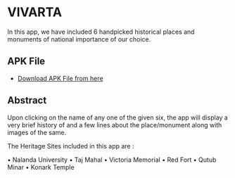 # VIVARTA

In this app, we have included 6 handpicked historical places and monuments of national importance of our choice. 

## APK File
- [Download APK File from here](https://github.com/navo163/Vivarta/blob/main/app-arm64-v8a-release.apk)

## Abstract
Upon clicking on the name of any one of the given six, the app will display a very brief history of and a few lines about the place/monument along with images of the same.

The Heritage Sites included in this app are :

•	Nalanda University
•	Taj Mahal
•	Victoria Memorial
•	Red Fort
•	Qutub Minar
•	Konark Temple
